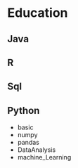 # Education

## Java

## R

## Sql

## Python

- basic
- numpy
- pandas
- DataAnalysis
- machine_Learning
